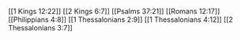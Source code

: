 [[1 Kings 12:22]]
[[2 Kings 6:7]]
[[Psalms 37:21]]
[[Romans 12:17]]
[[Philippians 4:8]]
[[1 Thessalonians 2:9]]
[[1 Thessalonians 4:12]]
[[2 Thessalonians 3:7]]

